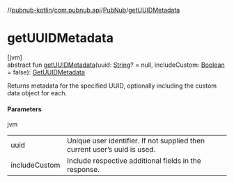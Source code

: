 //[pubnub-kotlin](../../../index.md)/[com.pubnub.api](../index.md)/[PubNub](index.md)/[getUUIDMetadata](get-u-u-i-d-metadata.md)

# getUUIDMetadata

[jvm]\
abstract fun [getUUIDMetadata](get-u-u-i-d-metadata.md)(uuid: [String](https://kotlinlang.org/api/latest/jvm/stdlib/kotlin/-string/index.html)? = null, includeCustom: [Boolean](https://kotlinlang.org/api/latest/jvm/stdlib/kotlin/-boolean/index.html) = false): [GetUUIDMetadata](../../com.pubnub.api.endpoints.objects.uuid/-get-u-u-i-d-metadata/index.md)

Returns metadata for the specified UUID, optionally including the custom data object for each.

#### Parameters

jvm

| | |
|---|---|
| uuid | Unique user identifier. If not supplied then current user’s uuid is used. |
| includeCustom | Include respective additional fields in the response. |
